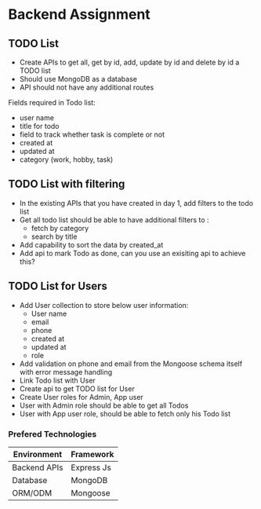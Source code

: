 # Backend Assignment

## TODO List

- Create APIs to get all, get by id, add, update by id and delete by id a TODO list
- Should use MongoDB as a database
- API should not have any additional routes

Fields required in Todo list:

- user name
- title for todo
- field to track whether task is complete or not
- created at
- updated at
- category (work, hobby, task)



## TODO List with filtering 

- In the existing APIs that you have created in day 1, add filters to the todo list
- Get all todo list should be able to have additional filters to :
  - fetch by category
  - search by title
- Add capability to sort the data by created_at
- Add api to mark Todo as done, can you use an exisiting api to achieve this?


## TODO List for Users

- Add User collection to store below user information:
   - User name
   - email
   - phone
   - created at
   - updated at
   - role
- Add validation on phone and email from the Mongoose schema itself with error message handling
- Link Todo list with User 
- Create api to get TODO list for User 
- Create User roles for Admin, App user
- User with Admin role should be able to get all Todos
- User with App user role, should be able to fetch only his Todo list
### Prefered Technologies

| Environment  | Framework  |
|--------------|------------|
| Backend APIs | Express Js |
| Database     | MongoDB    |
| ORM/ODM      | Mongoose   |
